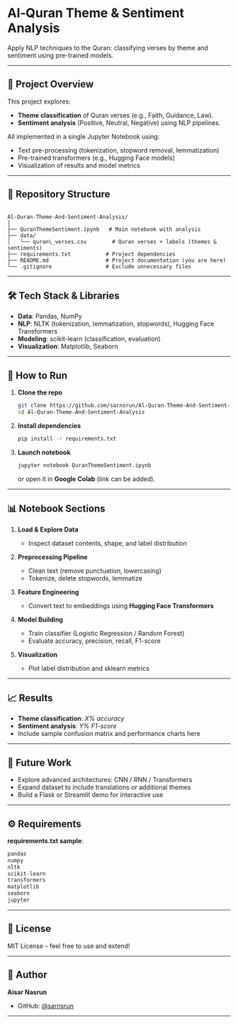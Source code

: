 # Al‑Quran Theme & Sentiment Analysis

Apply NLP techniques to the Quran: classifying verses by theme and sentiment using pre-trained models.

---

## 🧠 Project Overview

This project explores:
- **Theme classification** of Quran verses (e.g., Faith, Guidance, Law).
- **Sentiment analysis** (Positive, Neutral, Negative) using NLP pipelines.

All implemented in a single Jupyter Notebook using:
- Text pre-processing (tokenization, stopword removal, lemmatization)
- Pre-trained transformers (e.g., Hugging Face models)
- Visualization of results and model metrics

---

## 📁 Repository Structure

```

Al-Quran-Theme-And-Sentiment-Analysis/
│
├── QuranThemeSentiment.ipynb   # Main notebook with analysis
├── data/
│   └── quran\_verses.csv        # Quran verses + labels (themes & sentiments)
├── requirements.txt           # Project dependencies
├── README.md                  # Project documentation (you are here)
└── .gitignore                 # Exclude unnecessary files

````

---

## 🛠️ Tech Stack & Libraries

- **Data**: Pandas, NumPy
- **NLP**: NLTK (tokenization, lemmatization, stopwords), Hugging Face Transformers
- **Modeling**: scikit-learn (classification, evaluation)
- **Visualization**: Matplotlib, Seaborn

---

## 🚀 How to Run

1. **Clone the repo**
   ```bash
   git clone https://github.com/sarnsrun/Al-Quran-Theme-And-Sentiment-Analysis.git
   cd Al-Quran-Theme-And-Sentiment-Analysis
   ```
   
2. **Install dependencies**

   ```bash
   pip install -r requirements.txt
   ```

3. **Launch notebook**

   ```bash
   jupyter notebook QuranThemeSentiment.ipynb
   ```

   or open it in **Google Colab** (link can be added).

---

## 📊 Notebook Sections

1. **Load & Explore Data**

   * Inspect dataset contents, shape, and label distribution

2. **Preprocessing Pipeline**

   * Clean text (remove punctuation, lowercasing)
   * Tokenize, delete stopwords, lemmatize

3. **Feature Engineering**

   * Convert text to embeddings using **Hugging Face Transformers**

4. **Model Building**

   * Train classifier (Logistic Regression / Random Forest)
   * Evaluate accuracy, precision, recall, F1-score

5. **Visualization**

   * Plot label distribution and sklearn metrics

---

## 📈 Results

* **Theme classification**: *X% accuracy*
* **Sentiment analysis**: *Y% F1-score*
* Include sample confusion matrix and performance charts here

---

## 🧾 Future Work

* Explore advanced architectures: CNN / RNN / Transformers
* Expand dataset to include translations or additional themes
* Build a Flask or Streamlit demo for interactive use

---

## ⚙️ Requirements

**requirements.txt sample**:

```txt
pandas
numpy
nltk
scikit-learn
transformers
matplotlib
seaborn
jupyter
```

---

## 📝 License

MIT License – feel free to use and extend!

---

## 👤 Author

**Aisar Nasrun**

* GitHub: [@sarnsrun](https://github.com/sarnsrun)

---
